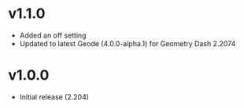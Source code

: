 # v1.1.0

 * Added an off setting
 * Updated to latest Geode (4.0.0-alpha.1) for Geometry Dash 2.2074

# v1.0.0

 * Initial release (2.204)